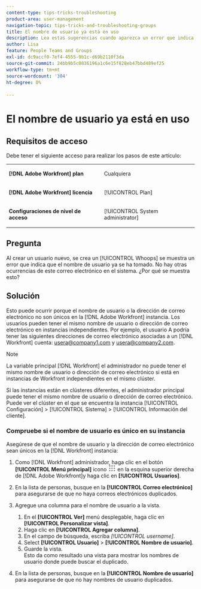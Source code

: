 ```yaml
---
content-type: tips-tricks-troubleshooting
product-area: user-management
navigation-topic: tips-tricks-and-troubleshooting-groups
title: El nombre de usuario ya está en uso
description: Lea estas sugerencias cuando aparezca un error que indica que el nombre de usuario ya se ha utilizado.
author: Lisa
feature: People Teams and Groups
exl-id: dc9accf0-7ef4-4555-9b1c-d69b2110f3da
source-git-commit: 24bb9b5c0836196a1c6e15f828eb47bbd489ef25
workflow-type: tm+mt
source-wordcount: '304'
ht-degree: 0%

---
```


# El nombre de usuario ya está en uso

## Requisitos de acceso

Debe tener el siguiente acceso para realizar los pasos de este artículo:

<table style="table-layout:auto"> 
 <col> 
 <col> 
 <tbody> 
  <tr> 
   <td role="rowheader"><strong>[!DNL Adobe Workfront] plan</strong></td> 
   <td> <p>Cualquiera</p> </td> 
  </tr> 
  <tr> 
   <td role="rowheader"><strong>[!DNL Adobe Workfront] licencia</strong></td> 
   <td> <p>[!UICONTROL Plan]</p> </td> 
  </tr> 
  <tr> 
   <td role="rowheader"><strong>Configuraciones de nivel de acceso</strong></td> 
   <td> <p>[!UICONTROL System administrator]</p> </td> 
  </tr> 
 </tbody> 
</table>

## Pregunta

Al crear un usuario nuevo, se crea un [!UICONTROL Whoops] se muestra un error que indica que el nombre de usuario ya se ha tomado. No hay otras ocurrencias de este correo electrónico en el sistema. ¿Por qué se muestra esto?

## Solución

Esto puede ocurrir porque el nombre de usuario o la dirección de correo electrónico no son únicos en la [!DNL Adobe Workfront] instancia. Los usuarios pueden tener el mismo nombre de usuario o dirección de correo electrónico en instancias independientes. Por ejemplo, el usuario A podría tener las siguientes direcciones de correo electrónico asociadas a un [!DNL Workfront] cuenta: usera@company1.com y usera@company2.com.

>[!NOTE]
>
>La variable principal [!DNL Workfront] el administrador no puede tener el mismo nombre de usuario o dirección de correo electrónico si está en instancias de Workfront independientes en el mismo clúster.
>
>Si las instancias están en clústeres diferentes, el administrador principal puede tener el mismo nombre de usuario o dirección de correo electrónico. Puede ver el clúster en el que se encuentra la instancia [!UICONTROL Configuración] > [!UICONTROL Sistema] > [!UICONTROL Información del cliente].

### Compruebe si el nombre de usuario es único en su instancia

Asegúrese de que el nombre de usuario y la dirección de correo electrónico sean únicos en la [!DNL Workfront] instancia:

1. Como [!DNL Workfront] administrador, haga clic en el botón **[!UICONTROL Menú principal]** icono ![](assets/main-menu-icon.png) en la esquina superior derecha de [!DNL Adobe Workfront]y haga clic en **[!UICONTROL Usuarios]**.
1. En la lista de personas, busque en la **[!UICONTROL Correo electrónico]** para asegurarse de que no haya correos electrónicos duplicados.
1. Agregue una columna para el nombre de usuario a la vista.

   1. En el **[!UICONTROL Ver]** menú desplegable, haga clic en **[!UICONTROL Personalizar vista]**.
   1. Haga clic en **[!UICONTROL Agregar columna]**.
   1. En el campo de búsqueda, escriba *[!UICONTROL username]*.
   1. Select **[!UICONTROL Usuario]** > **[!UICONTROL Nombre de usuario]**.
   1. Guarde la vista.\
      Esto da como resultado una vista para mostrar los nombres de usuario donde puede buscar el duplicado.

1. En la lista de personas, busque en la **[!UICONTROL Nombre de usuario]** para asegurarse de que no hay nombres de usuario duplicados.
